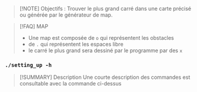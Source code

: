 
>[!NOTE] Objectifs :
>Trouver le plus grand carré dans une carte précisé ou générée par le générateur de map.

>[!FAQ] MAP
> - Une map est composée de  `o` qui représentent les obstacles
> - de  `.` qui représentent les espaces libre
> - le carré le plus grand sera dessiné par le programme par des `x`

### `./setting_up -h`

>[!SUMMARY] Description
> Une courte description des commandes est consultable avec la commande ci-dessus



